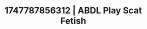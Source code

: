 ---
categories:
- Softcore narrative
- Candlelit scenes
- Afterglow vibes
- Soft domination
- Public flashing
image: /assets/images/1747787856312.jpg
layout: post
seo:
  description: Featured content with exclusive Scat Fetish, ABDL Play. HD images available.
  keywords: Scat Fetish, ABDL Play
  og_image: /assets/images/1747787856312.jpg
  schema_type: VisualArtwork
tags:
- ABDL Play
- '#1747787856312'
- Scat Fetish
title: 1747787856312 | ABDL Play Scat Fetish
---